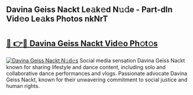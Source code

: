 ## Davina Geiss Nackt Le𝚊k𝚎d N𝚞𝚍e - Part-dln Vid𝚎o Le𝚊ks Photos nkNrT

# <h2><a href="http://fb4q9h.evod.top/?m=Davina+Geiss+Nackt">🔗 👉🔴 Davina Geiss Nackt Vid𝚎o Ph𝚘t𝚘s</a></h2>

[![Davina Geiss Nackt N𝚞d𝚎s](https://i.imgur.com/8V9OHl7.gif)](http://fb4q9h.evod.top/?m=Davina+Geiss+Nackt)
Social media sensation Davina Geiss Nackt known for sharing lifestyle and dance content, including solo and collaborative dance performances and vlogs. Passionate advocate Davina Geiss Nackt, known for their unwavering commitment to social justice and human rights. 
